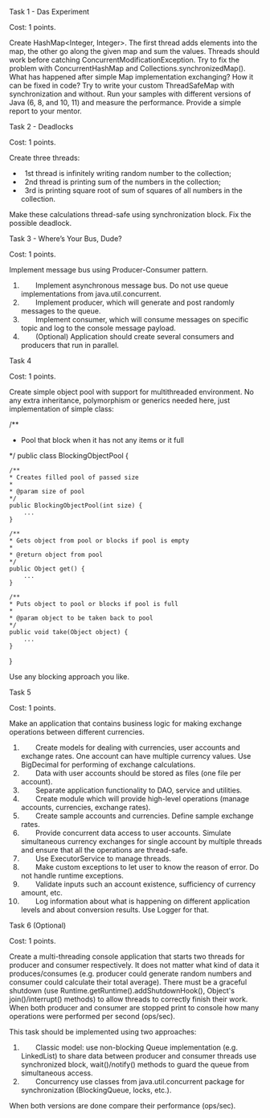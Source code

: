 ﻿Task 1 - Das Experiment

Cost: 1 points.

Create HashMap<Integer, Integer>. The first thread adds elements into the map, the other go along the given map and sum the values. Threads should work before catching ConcurrentModificationException. Try to fix the problem with ConcurrentHashMap and Collections.synchronizedMap(). What has happened after simple Map implementation exchanging? How it can be fixed in code? Try to write your custom ThreadSafeMap with synchronization and without. Run your samples with different versions of Java (6, 8, and 10, 11) and measure the performance. Provide a simple report to your mentor.

Task 2 - Deadlocks

Cost: 1 points.

Create three threads:

- `	`1st thread is infinitely writing random number to the collection;
- `	`2nd thread is printing sum of the numbers in the collection;
- `	`3rd is printing square root of sum of squares of all numbers in the collection.

Make these calculations thread-safe using synchronization block. Fix the possible deadlock.

Task 3 - Where’s Your Bus, Dude?

Cost: 1 points.

Implement message bus using Producer-Consumer pattern.

1. `	`Implement asynchronous message bus. Do not use queue implementations from java.util.concurrent.
1. `	`Implement producer, which will generate and post randomly messages to the queue.
1. `	`Implement consumer, which will consume messages on specific topic and log to the console message payload.
1. `	`(Optional) Application should create several consumers and producers that run in parallel.

Task 4

Cost: 1 points.

Create simple object pool with support for multithreaded environment. No any extra inheritance, polymorphism or generics needed here, just implementation of simple class:

/**
* Pool that block when it has not any items or it full

*/
public class BlockingObjectPool {

    /**
    * Creates filled pool of passed size
    *
    * @param size of pool
    */
    public BlockingObjectPool(int size) {
        ...
    }

    /**
    * Gets object from pool or blocks if pool is empty
    *
    * @return object from pool
    */
    public Object get() {
        ...
    }

    /**
    * Puts object to pool or blocks if pool is full
    *
    * @param object to be taken back to pool
    */
    public void take(Object object) {
        ...
    }
}


Use any blocking approach you like.

Task 5

Cost: 1 points.

Make an application that contains business logic for making exchange operations between different currencies.

1. `	`Create models for dealing with currencies, user accounts and exchange rates. One account can have multiple currency values. Use BigDecimal for performing of exchange calculations.
1. `	`Data with user accounts should be stored as files (one file per account).
1. `	`Separate application functionality to DAO, service and utilities.
1. `	`Create module which will provide high-level operations (manage accounts, currencies, exchange rates).
1. `	`Create sample accounts and currencies. Define sample exchange rates.
1. `	`Provide concurrent data access to user accounts. Simulate simultaneous currency exchanges for single account by multiple threads and ensure that all the operations are thread-safe.
1. `	`Use ExecutorService to manage threads.
1. `	`Make custom exceptions to let user to know the reason of error. Do not handle runtime exceptions.
1. `	`Validate inputs such an account existence, sufficiency of currency amount, etc.
1. `	`Log information about what is happening on different application levels and about conversion results. Use Logger for that.

Task 6 (Optional)

Cost: 1 points.

Create a multi-threading console application that starts two threads for producer and consumer respectively. It does not matter what kind of data it produces/consumes (e.g. producer could generate random numbers and consumer could calculate their total average). There must be a graceful shutdown (use Runtime.getRuntime().addShutdownHook(), Object's join()/interrupt() methods) to allow threads to correctly finish their work. When both producer and consumer are stopped print to console how many operations were performed per second (ops/sec).

This task should be implemented using two approaches:

1. `	`Classic model: use non-blocking Queue implementation (e.g. LinkedList) to share data between producer and consumer threads use synchronized block, wait()/notify() methods to guard the queue from simultaneous access.
1. `	`Concurrency use classes from java.util.concurrent package for synchronization (BlockingQueue, locks, etc.).

When both versions are done compare their performance (ops/sec).


